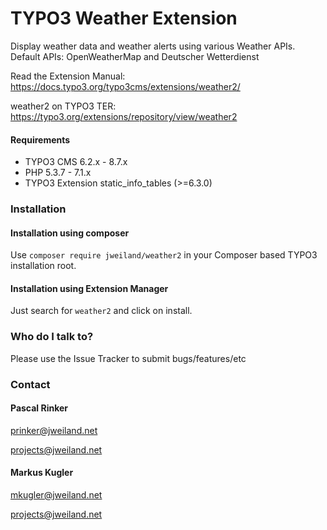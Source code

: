 # TYPO3 Weather Extension #
Display weather data and weather alerts using various Weather APIs. Default APIs: OpenWeatherMap and Deutscher Wetterdienst

Read the Extension Manual: https://docs.typo3.org/typo3cms/extensions/weather2/

weather2 on TYPO3 TER: https://typo3.org/extensions/repository/view/weather2

#### Requirements ####
- TYPO3 CMS 6.2.x - 8.7.x
- PHP 5.3.7 - 7.1.x
- TYPO3 Extension static_info_tables (>=6.3.0)

### Installation ###

#### Installation using composer ####
Use `composer require jweiland/weather2` in your Composer based TYPO3 installation root.

#### Installation using Extension Manager ####
Just search for `weather2` and click on install.

### Who do I talk to? ###

Please use the Issue Tracker to submit bugs/features/etc

### Contact ###
#### Pascal Rinker ####
prinker@jweiland.net

projects@jweiland.net

#### Markus Kugler ####
mkugler@jweiland.net

projects@jweiland.net